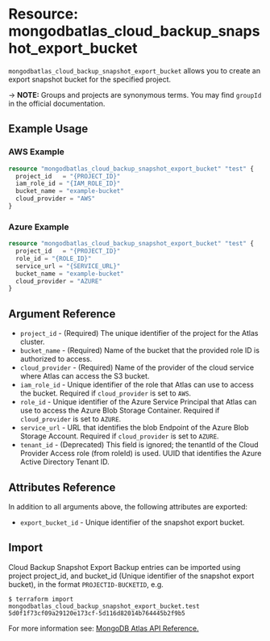 # Resource: mongodbatlas_cloud_backup_snapshot_export_bucket

`mongodbatlas_cloud_backup_snapshot_export_bucket` allows you to create an export snapshot bucket for the specified project. 


-> **NOTE:** Groups and projects are synonymous terms. You may find `groupId` in the official documentation.

## Example Usage


### AWS Example

```terraform
resource "mongodbatlas_cloud_backup_snapshot_export_bucket" "test" {
  project_id   = "{PROJECT_ID}"
  iam_role_id = "{IAM_ROLE_ID}"
  bucket_name = "example-bucket"
  cloud_provider = "AWS"
}
```

### Azure Example

```terraform
resource "mongodbatlas_cloud_backup_snapshot_export_bucket" "test" {
  project_id   = "{PROJECT_ID}"
  role_id = "{ROLE_ID}"
  service_url = "{SERVICE_URL}"
  bucket_name = "example-bucket"
  cloud_provider = "AZURE"
}
```

## Argument Reference

* `project_id` - (Required) The unique identifier of the project for the Atlas cluster.
* `bucket_name` - (Required) Name of the bucket that the provided role ID is authorized to access.
* `cloud_provider` - (Required) Name of the provider of the cloud service where Atlas can access the S3 bucket.
* `iam_role_id` - Unique identifier of the role that Atlas can use to access the bucket. Required if `cloud_provider` is set to `AWS`.
* `role_id` - Unique identifier of the Azure Service Principal that Atlas can use to access the Azure Blob Storage Container. Required if `cloud_provider` is set to `AZURE`.
* `service_url` - URL that identifies the blob Endpoint of the Azure Blob Storage Account. Required if `cloud_provider` is set to `AZURE`.
* `tenant_id` - (Deprecated) This field is ignored; the tenantId of the Cloud Provider Access role (from roleId) is used. UUID that identifies the Azure Active Directory Tenant ID.

## Attributes Reference

In addition to all arguments above, the following attributes are exported:

* `export_bucket_id` -	Unique identifier of the snapshot export bucket.

## Import

Cloud Backup Snapshot Export Backup entries can be imported using project project_id, and bucket_id (Unique identifier of the snapshot export bucket), in the format `PROJECTID-BUCKETID`, e.g.

```
$ terraform import mongodbatlas_cloud_backup_snapshot_export_bucket.test 5d0f1f73cf09a29120e173cf-5d116d82014b764445b2f9b5
```

For more information see: [MongoDB Atlas API Reference.](https://docs.atlas.mongodb.com/reference/api/cloud-backup/export/create-one-export-bucket/)
